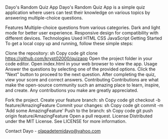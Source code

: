Dayo's Random Quiz App
Dayo's Random Quiz App is a simple quiz application where users can test their knowledge on various topics by answering multiple-choice questions.

Features
Multiple-choice questions from various categories.
Dark and light mode for better user experience.
Responsive design for compatibility with different devices.
Technologies Used
HTML
CSS
JavaScript
Getting Started
To get a local copy up and running, follow these simple steps:

Clone the repository:
sh
Copy code
git clone https://github.com/krypt02000/quizapp
Open the project folder in your code editor.
Open index.html in your web browser to view the app.
Usage
Answer the questions by selecting one of the provided options.
Click the "Next" button to proceed to the next question.
After completing the quiz, view your score and correct answers.
Contributing
Contributions are what make the open-source community such an amazing place to learn, inspire, and create. Any contributions you make are greatly appreciated.

Fork the project.
Create your feature branch:
sh
Copy code
git checkout -b feature/AmazingFeature
Commit your changes:
sh
Copy code
git commit -m 'Add some AmazingFeature'
Push to the branch:
sh
Copy code
git push origin feature/AmazingFeature
Open a pull request.
License
Distributed under the MIT License. See LICENSE for more information.

Contact
Dayo - olapadetemidayo@yahoo.com
